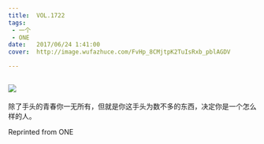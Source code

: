 ```yaml
---
title:	VOL.1722
tags:
 - 一个
 - ONE
date:	2017/06/24 1:41:00
cover:	http://image.wufazhuce.com/FvHp_8CMjtpK2TuIsRxb_pblAGDV

---
```

![](http://image.wufazhuce.com/FvHp_8CMjtpK2TuIsRxb_pblAGDV)
---

除了手头的青春你一无所有，但就是你这手头为数不多的东西，决定你是一个怎么样的人。
 
Reprinted from ONE
